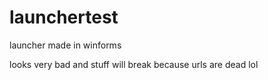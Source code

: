 # launchertest
launcher made in winforms

looks very bad and stuff will break because urls are dead lol
